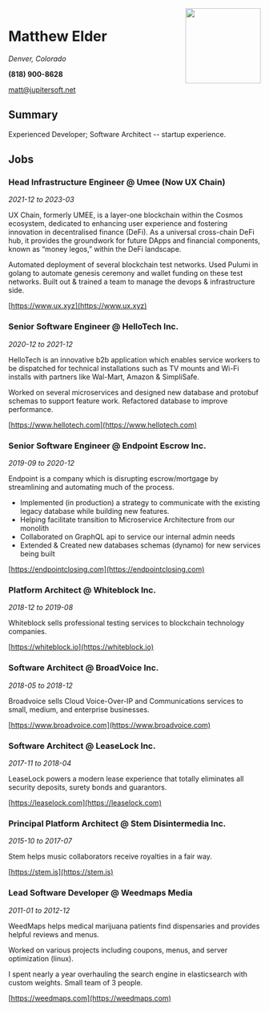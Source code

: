 <img style="float:right" width="150" src="https://i.imgur.com/7IxYT2p.jpg">

# Matthew Elder

_Denver, Colorado_

**(818) 900-8628**

matt@jupitersoft.net

## Summary

Experienced Developer; Software Architect -- startup experience.


## Jobs

### Head Infrastructure Engineer @ Umee (Now UX Chain)

*2021-12 to 2023-03*

UX Chain, formerly UMEE, is a layer-one blockchain within the Cosmos ecosystem, dedicated to enhancing user experience and fostering innovation in decentralised finance (DeFi). As a universal cross-chain DeFi hub, it provides the groundwork for future DApps and financial components, known as “money legos,” within the DeFi landscape.

 
Automated deployment of several blockchain test networks. Used Pulumi in golang to automate genesis ceremony and wallet funding on these test networks. Built out & trained a team to manage the devops & infrastructure side.

[https://www.ux.xyz](https://www.ux.xyz)

### Senior Software Engineer @ HelloTech Inc.

*2020-12 to 2021-12*

HelloTech is an innovative b2b application which enables service workers to be dispatched for technical installations such as TV mounts and Wi-Fi installs with partners like Wal-Mart, Amazon & SimpliSafe.

 
Worked on several microservices and designed new database and protobuf schemas to support feature work. Refactored database to improve performance. 

[https://www.hellotech.com](https://www.hellotech.com)

### Senior Software Engineer @ Endpoint Escrow Inc.

*2019-09 to 2020-12*

Endpoint is a company which is disrupting escrow/mortgage by streamlining and automating much of the process.

 
* Implemented (in production) a strategy to communicate with the existing legacy database while building new features.
* Helping facilitate transition to Microservice Architecture from our monolith
* Collaborated on GraphQL api to service our internal admin needs
* Extended & Created new databases schemas (dynamo) for new services being built

[https://endpointclosing.com](https://endpointclosing.com)

### Platform Architect @ Whiteblock Inc.

*2018-12 to 2019-08*

Whiteblock sells professional testing services to blockchain technology companies.

 
        

[https://whiteblock.io](https://whiteblock.io)

### Software Architect @ BroadVoice Inc.

*2018-05 to 2018-12*

Broadvoice sells Cloud Voice-Over-IP and Communications services to small, medium, and enterprise businesses.

 
        

[https://www.broadvoice.com](https://www.broadvoice.com)

### Software Architect @ LeaseLock Inc.

*2017-11 to 2018-04*

LeaseLock powers a modern lease experience that totally eliminates all security deposits, surety bonds and guarantors.

 
        

[https://leaselock.com](https://leaselock.com)

### Principal Platform Architect @ Stem Disintermedia Inc.

*2015-10 to 2017-07*

Stem helps music collaborators receive royalties in a fair way.

 
        

[https://stem.is](https://stem.is)

### Lead Software Developer @ Weedmaps Media

*2011-01 to 2012-12*

WeedMaps helps medical marijuana patients find dispensaries and provides helpful reviews and menus.

 
Worked on various projects including coupons, menus, and server optimization (linux).
    
I spent nearly a year overhauling the search engine in elasticsearch with custom weights. Small team of 3 people.

[https://weedmaps.com](https://weedmaps.com)